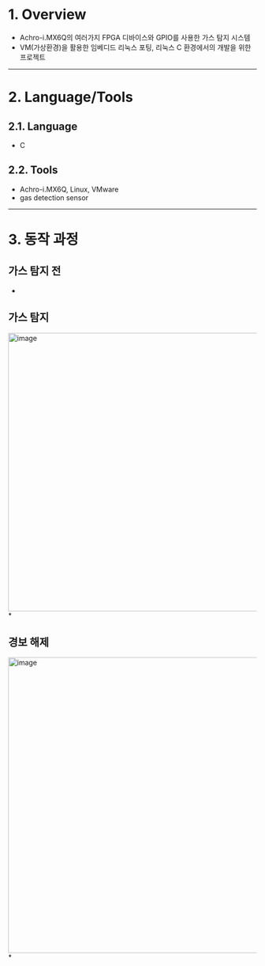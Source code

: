 # 1. Overview
* Achro-i.MX6Q의 여러가지 FPGA 디바이스와 GPIO를 사용한 가스 탐지 시스템
* VM(가상환경)을 활용한 임베디드 리눅스 포팅, 리눅스 C 환경에서의 개발을 위한 프로젝트

****
# 2. Language/Tools
## 2.1. Language
* C
## 2.2. Tools
* Achro-i.MX6Q, Linux, VMware
* gas detection sensor
****
# 3. 동작 과정
## 가스 탐지 전
*
           
## 가스 탐지
<img width="563" alt="image" src="https://user-images.githubusercontent.com/71872133/149616303-354d4501-69de-488a-aae3-7bd0930cae33.png">
*
          
## 경보 해제
<img width="598" alt="image" src="https://user-images.githubusercontent.com/71872133/149616364-8d638422-cc1d-41bd-882d-43cfcf1d1ad9.png">
*
